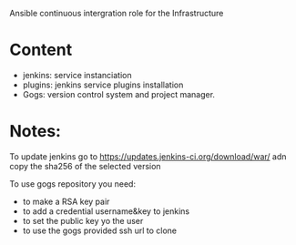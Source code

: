 Ansible continuous intergration role for the Infrastructure

Content
=======

* jenkins: service instanciation
* plugins: jenkins service plugins installation
* Gogs: version control system and project manager.


Notes:
======

To update jenkins go to https://updates.jenkins-ci.org/download/war/ adn copy the sha256 of the selected version

To use gogs repository you need:
* to make a RSA key pair
* to add a credential username&key to jenkins
* to set the public key yo the user
* to use the gogs provided ssh url to clone
